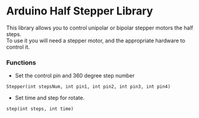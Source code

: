 
# Arduino Half Stepper Library

This library allows you to control unipolar or bipolar stepper motors the half steps.   
To use it you will need a stepper motor, and the appropriate hardware to control it. 


### Functions

- Set the control pin and 360 degree step number

`Stepper(int stepsNum, int pin1, int pin2, int pin3, int pin4)`


- Set time and step for rotate.

`step(int steps, int time)`
